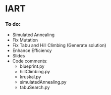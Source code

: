 # IART

### To do:

- Simulated Annealing
- Fix Mutation
- Fix Tabu and Hill Climbing (Generate solution)
- Enhance Efficiency
- Slides
- Code comments:
    - blueprint.py
    - hillClimbing.py
    - kruskal.py
    - simulatedAnnealing.py
    - tabuSearch.py
    
